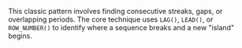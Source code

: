 This classic pattern involves finding consecutive streaks, gaps, or overlapping periods. The core technique uses `LAG()`, `LEAD()`, or `ROW_NUMBER()` to identify where a sequence breaks and a new "island" begins.

